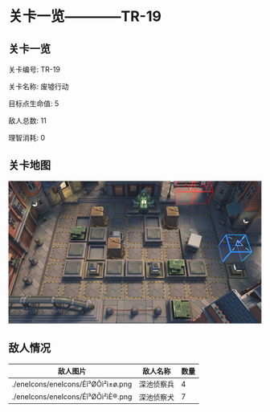 # 关卡一览————TR-19


## 关卡一览

关卡编号: TR-19

关卡名称: 废墟行动

目标点生命值: 5

敌人总数: 11

理智消耗: 0


## 关卡地图
![TR-19](./oprMap/TR-19.png)

## 敌人情况

| 敌人图片 | 敌人名称 | 数量  |
|---------|-----|-----|
| ./eneIcons/eneIcons/Éî³ØÕì²ì±ø.png| 深池侦察兵  |   4  |
| ./eneIcons/eneIcons/Éî³ØÕì²ìÈ®.png| 深池侦察犬  |   7  |
